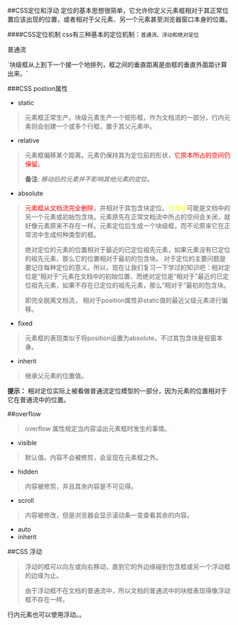 ##CSS定位和浮动
定位的基本思想很简单，它允许你定义元素框相对于其正常位置应该出现的位置，或者相对于父元素、另一个元素甚至浏览器窗口本身的位置。

####CSS定位机制
css有三种基本的定位机制：`普通流、浮动和绝对定位`

<p>普通流</p>
`块级框从上到下一个接一个地排列，框之间的垂直距离是由框的垂直外面距计算出来。`

###CSS postion属性
- static 
> 元素框正常生产。块级元素生产一个矩形框，作为文档流的一部分，行内元素则会创建一个或多个行框，置于其父元素中。

- relative
> 元素框偏移某个距离。元素仍保持其为定位前的形状，<font color="red">它原本所占的空间仍保留</font>。<p>**备注**: _移动后的元素并不影响其他元素的定位。_</p>

- absolute
> <font color="red">元素框从文档流完全删除</font>，并相对于其包含块定位。<font color="yellow">包含块</font>可能是文档中的另一个元素或初始包含块。元素原先在正常文档流中所占的空间会关闭，就好像元素原来不存在一样。元素定位后生成一个块级框，而不论原来它在正常流中生成何种类型的框。<p>绝对定位的元素的位置相对于最近的已定位祖先元素，如果元素没有已定位的祖先元素，那么它的位置相对于最初的包含块。
对于定位的主要问题是要记住每种定位的意义。所以，现在让我们复习一下学过的知识吧：相对定位是“相对于”元素在文档中的初始位置，而绝对定位是“相对于”最近的已定位祖先元素，如果不存在已定位的祖先元素，那么“相对于”最初的包含块。</p>
即完全脱离文档流， 相对于position属性非static值的最近父级元素进行偏移。

- fixed
> 元素框的表现类似于将position设置为absolute，不过其包含块是视窗本身。

- inherit
> 继承父元素的位置值。

**提示：** 相对定位实际上被看做普通流定位模型的一部分，因为元素的位置相对于它在普通流中的位置。


##overflow
> overflow 属性规定当内容溢出元素框时发生的事情。

- visible
> 默认值。内容不会被修剪，会呈现在元素框之外。

- hidden
> 内容被修剪，并且其余内容是不可见得。

- scroll
>  内容被修改，但是浏览器会显示滚动条一变查看其余的内容。

- auto
- inherit


##CSS 浮动
> 浮动的框可以向左或向右移动，直到它的外边缘碰到包含框或另一个浮动框的边缘为止。<p>由于浮动框不在文档的普通流中，所以文档的普通流中的块框表现得像浮动框不存在一样。</p>

行内元素也可以使用浮动。。


